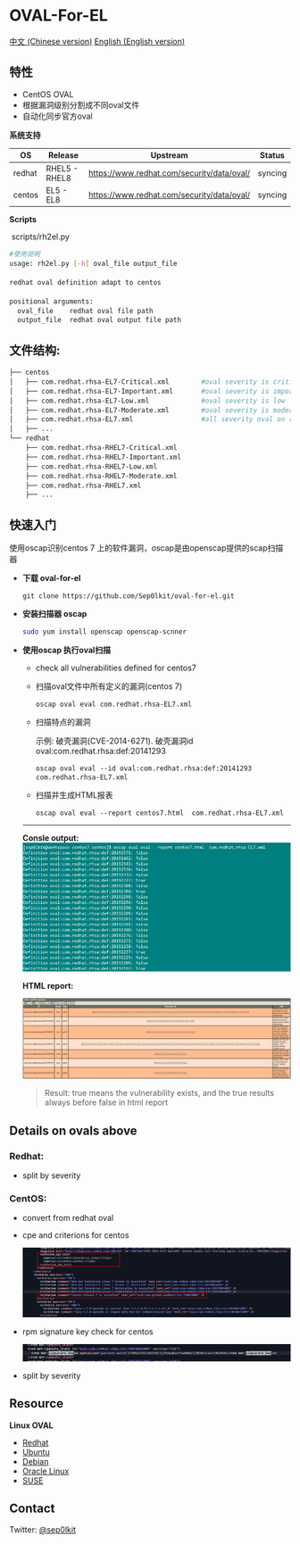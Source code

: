 # OVAL-For-EL
[中文 (Chinese version)](README.zh-cn.md)    [English (English  version)](README.md)

## 特性

- CentOS OVAL
- 根据漏洞级别分割成不同oval文件
- 自动化同步官方oval

**系统支持**

| OS     | Release       | Upstream                                   | Status  |
| ------ | ------------- | ------------------------------------------ | ------- |
| redhat | RHEL5 - RHEL8 | https://www.redhat.com/security/data/oval/ | syncing |
| centos | EL5 - EL8     | https://www.redhat.com/security/data/oval/ | syncing |

**Scripts** 

​	scripts/rh2el.py 

```bash
#使用说明
usage: rh2el.py [-h] oval_file output_file

redhat oval definition adapt to centos

positional arguments:
  oval_file    redhat oval file path
  output_file  redhat oval output file path
```



## 文件结构:

```bash
├── centos										
│   ├── com.redhat.rhsa-EL7-Critical.xml        #oval severity is critical
│   ├── com.redhat.rhsa-EL7-Important.xml       #oval severity is important
│   ├── com.redhat.rhsa-EL7-Low.xml             #oval severity is low
│   ├── com.redhat.rhsa-EL7-Moderate.xml        #oval severity is moderate
│   ├── com.redhat.rhsa-EL7.xml                 #all severity oval on centos7
│   ├── ...
└── redhat										
    ├── com.redhat.rhsa-RHEL7-Critical.xml		
    ├── com.redhat.rhsa-RHEL7-Important.xml		
    ├── com.redhat.rhsa-RHEL7-Low.xml			
    ├── com.redhat.rhsa-RHEL7-Moderate.xml		
    ├── com.redhat.rhsa-RHEL7.xml				
    ├── ...
```



## 快速入门

使用oscap识别centos 7 上的软件漏洞，oscap是由openscap提供的scap扫描器

- **下载 oval-for-el**

  ```
  git clone https://github.com/Sep0lkit/oval-for-el.git
  ```

- **安装扫描器 oscap**

  ```bash
  sudo yum install openscap openscap-scnner
  ```

- **使用oscap 执行oval扫描**

  - check all vulnerabilities defined for centos7

  - 扫描oval文件中所有定义的漏洞(centos 7)
  
    ```
    oscap oval eval com.redhat.rhsa-EL7.xml
    ```

  - 扫描特点的漏洞

    示例: 破壳漏洞(CVE-2014-6271). 破壳漏洞id oval:com.redhat.rhsa:def:20141293
  
    ```
    oscap oval eval --id oval:com.redhat.rhsa:def:20141293 com.redhat.rhsa-EL7.xml
    ```

  - 扫描并生成HTML报表 
    ```
    oscap oval eval --report centos7.html  com.redhat.rhsa-EL7.xml
    ```
    
  ------
  
  **Consle output:**![oval console ouput](_static/imgs/1567436786275.png)
  
  **HTML report:**
  
  ![html report](_static/imgs/1567437131266.png)
  
  > Result: true means the vulnerability exists, and the true results always before false in html report

## Details on ovals above

### Redhat:

- split by severity

### CentOS:

 - convert from redhat oval

 - cpe and criterions for centos

   ![cpe_and_criterion](_static/imgs/1567438374921.png)

 - rpm signature key check for centos

   ![signature_key](_static/imgs/1567438175262.png)

- split by severity

## Resource

**Linux OVAL**

- [Redhat](https://www.redhat.com/security/data/oval/)
- [Ubuntu](https://people.canonical.com/~ubuntu-security/oval/)
- [Debian](https://www.debian.org/security/oval/)
- [Oracle Linux](https://linux.oracle.com/security/oval/)
- [SUSE](http://ftp.suse.com/pub/projects/security/oval/)

## Contact

Twitter: [@sep0lkit](https://twitter.com/sep0lkit)


